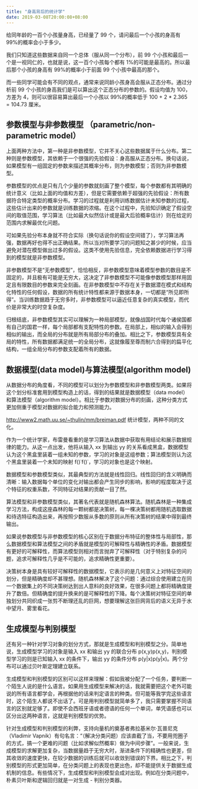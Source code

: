 ```yaml
---
title: "身高背后的统计学"
date: 2019-03-08T20:00:08+08:00
---
```


给同年龄的一百个小孩量身高，已经量了 99 个，请问最后一个小孩的身高有 99%的概率会小于多少。

我们只知道这些数据来自同一个总体（服从同一个分布），前 99 个小孩和最后一个是一视同仁的，也就是说，这一百个小孩每个都有 1%的可能是最高的。所以最后那个小孩的身高有 99%的概率小于前面 99 个小孩中最高的那个。

而一些同学可能会有不同的观点，通常来说同龄小孩身高会服从正态分布。通过分析前 99 个小孩的身高我们是可以算出这个正态分布的参数的。假设均值为 100，方差为 4，则可以很容易算出最后一个小孩以 99%的概率低于 100 + 2 \* 2.365 = 104.73 厘米。

## 参数模型与非参数模型 （parametric/non-parametric model）

上面两种方法中，第一种是非参数模型，它并不关心这些数据属于什么分布。第二种则是参数模型，其依赖于一个很强的先验假设：身高服从正态分布。换句话说，如果模型有一组固定的参数来描述其概率分布，则为参数模型；否则为非参数模型。

参数模型的优点是只有几个少量的参数就刻画了整个模型，每个参数都有其明确的统计意义（比如上面的均值和方差），但是它需要依赖于超强的先验假设：所有数据符合特定类型的概率分布。学习的过程就是利用训练数据估计未知参数的过程，这些估计出来的参数就是训练数据的浓缩。在这个过程中，先验知识确定了假设空间的取值范围，学习算法（比如最大似然估计或是最大后验概率估计）则在给定的范围内求解最优化问题。

可如果先验分布本身就不符合实际（换句话说你的假设空间错了），学习算法再强，数据再好也得不出正确结果。所以当对所要学习的问题知之甚少的时候，应当避免对潜在模型做出过多的假设。这类不使用先验信息，完全依赖数据进行学习得到的模型就是非参数模型。

非参数模型不是“无参数模型”，恰恰相反，非参数模型意味着模型参数的数目是不固定的，并且极有可能是无穷大，这决定了非参数模型不可能像参数模型那样用固定且有限数目的参数来完全刻画。在非参数模型中不存在关于数据潜在模式和结构化特性的任何假设，数据的所有统计特性都来源于数据本身，一切都是“所见即所得”。当训练数据趋于无穷多时，非参数模型可以逼近任意复杂的真实模型，而代价是非常大的时空复杂度。

归根结底，非参数模型其实可以理解为一种局部模型，就像战国时代每个诸侯国都有自己的国君一样，每个局部都有支配特性的参数。在局部上，相似的输入会得到相似的输出，而全局的分布就是所有局部分布的叠加。相比之下，参数模型具有全局的特性，所有数据都满足统一的全局分布，这就像履至尊而制六合得到的扁平化结构，一组全局分布的参数支配着所有的数据。

## 数据模型(data model)与算法模型(algorithm model)

从数据分布的角度看，不同的模型可以划分为参数模型和非参数模型两类。如果将这个划分标准套用到模型构造上的话，得到的结果就是数据模型（data model）和算法模型（algorithm model）。相比于参数对数据分布的刻画，这种分类方式更加侧重于模型对数据的拟合能力和预测能力。

http://www2.math.uu.se/~thulin/mm/breiman.pdf 统计模型，两种不同的文化。

作为一个统计学家，布雷曼看重的是学习算法从数据中获取有用结论和展示数据规律的能力。从这一点出发，他将从输入 xx 到输出 yy 的关系看成黑盒，数据模型认为这个黑盒里装着一组未知的参数，学习的对象是这组参数；算法模型则认为这个黑盒里装着一个未知的映射 f()˙f()˙，学习的对象也是这个映射。

数据模型和参数模型类似，其最典型的方法就是线性回归。线性回归的含义明确而清晰：输入数据每个单位的变化对输出都会产生同步的影响，影响的程度取决于这个特征的权重系数，不同特征对结果的贡献一目了然。

算法模型和非参数模型类似，其著名代表就是随机森林算法。随机森林是一种集成学习方法，构成这座森林的每一颗树都是决策树，每一棵决策树都用随机选取数据和待选特征构造出来，再按照少数服从多数的原则从所有决策树的结果中得到最终输出。

如果说参数模型与非参数模型的核心区别在于数据分布特征的整体性与局部性，那么数据模型和算法模型之间的矛盾就是模型的可解释性与精确性的矛盾。数据模型有更好的可解释性，而算法模型则相对而言抛弃了可解释性（对于特别复杂的问题，追求可解释性几乎是不可能的，追求精确性更重要）。

决策树本身是具有较好可解释性的数据模型，它表示的是几何意义上对特征空间的划分，但是精确度却不甚理想。随机森林解决了这个问题：通过综合使用建立在同一个数据集上的不同决策树达到出人意料的良好效果，在很多问题上都将精确度提升了数倍。但精确度的提升换来的是可解释性的下降。每个决策树对特征空间的单独划分共同织成一张剪不断理还乱的巨网，想要理解这张巨网背后的语义无异于水中望月、雾里看花。

## 生成模型与判别模型

还有另一种针对学习对象的划分方式，那就是生成模型和判别模型之分。简单地说，生成模型学习的对象是输入 xx 和输出 yy 的联合分布 p(x,y)p(x,y)，判别模型学习的则是已知输入 xx 的条件下，输出 yy 的条件分布 p(y|x)p(y|x)。两个分布可以通过贝叶斯定理建立联系。

生成模型和判别模型的区别可以这样来理解：假如我被分配了一个任务，要判断一个陌生人说的是什么语言。如果用生成模型来解决的话，我就需要把这个老外可能说的所有语言都学会，再根据他的话来判定语言的种类。但可能等我学完这些语言时，这个陌生人都说不出话了。可是用判别模型就简单多了，我只需要掌握不同语言的区别就足够了。即使不会西班牙语或者德语的任何一个单词，单凭语感也可以区分出这两种语言，这就是判别模型的优势。

针对生成模型和判别模型的利弊，支持向量机的奠基者弗拉基米尔·瓦普尼克（Vladimir Vapnik）有句名言：“（解决分类问题）应该直截了当，不要用兜圈子的方式，搞一个更难的问题（比如求解似然概率）做为中间步骤”。一般来说，生成模型的求解更加复杂，当数据量趋于无穷大时，渐进条件下的精确性也更差，但其收敛的速度更快，在较少数据的训练后就可以收敛到错误的下界。相比之下，判别模型的形式更加简单，在分类问题上的表现也更出色，却不能提供关于数据生成机制的信息。有些情况下，生成模型和判别模型会成对出现。例如在分类问题中，朴素贝叶斯和逻辑回归就是一对生成 - 判别分类器。
